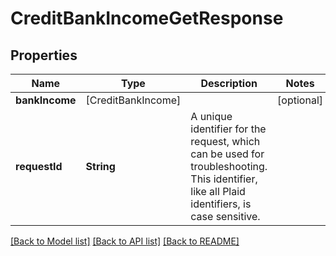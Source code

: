 # CreditBankIncomeGetResponse

## Properties
Name | Type | Description | Notes
------------ | ------------- | ------------- | -------------
**bankIncome** | [CreditBankIncome] |  | [optional] 
**requestId** | **String** | A unique identifier for the request, which can be used for troubleshooting. This identifier, like all Plaid identifiers, is case sensitive. | 

[[Back to Model list]](../README.md#documentation-for-models) [[Back to API list]](../README.md#documentation-for-api-endpoints) [[Back to README]](../README.md)


